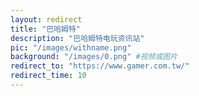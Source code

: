 ```yaml
---
layout: redirect
title: "巴哈姆特"
description: "巴哈姆特电玩资讯站"
pic: "/images/withname.png"
background: "/images/0.png" #视频或图片
redirect_to: "https://www.gamer.com.tw/"
redirect_time: 10
---
```

